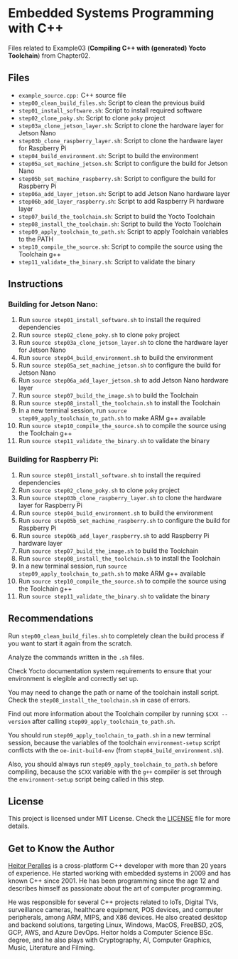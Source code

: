 # Embedded Systems Programming with C++

Files related to Example03 (**Compiling C++ with (generated) Yocto Toolchain**) from Chapter02.

## Files

* `example_source.cpp:` C++ source file
* `step00_clean_build_files.sh`: Script to clean the previous build
* `step01_install_software.sh`: Script to install required software
* `step02_clone_poky.sh`: Script to clone `poky` project
* `step03a_clone_jetson_layer.sh`: Script to clone the hardware layer for Jetson Nano
* `step03b_clone_raspberry_layer.sh`: Script to clone the hardware layer for Raspberry Pi
* `step04_build_environment.sh`: Script to build the environment
* `step05a_set_machine_jetson.sh`: Script to configure the build for Jetson Nano
* `step05b_set_machine_raspberry.sh`: Script to configure the build for Raspberry Pi
* `step06a_add_layer_jetson.sh`: Script to add Jetson Nano hardware layer
* `step06b_add_layer_raspberry.sh`: Script to add Raspberry Pi hardware layer
* `step07_build_the_toolchain.sh`: Script to build the Yocto Toolchain
* `step08_install_the_toolchain.sh`: Script to build the Yocto Toolchain
* `step09_apply_toolchain_to_path.sh`: Script to apply Toolchain variables to the PATH
* `step10_compile_the_source.sh`: Script to compile the source using the Toolchain g++
* `step11_validate_the_binary.sh`: Script to validate the binary

## Instructions

### Building for Jetson Nano:

1. Run `source step01_install_software.sh` to install the required dependencies
2. Run `source step02_clone_poky.sh` to clone `poky` project
3. Run `source step03a_clone_jetson_layer.sh` to clone the hardware layer for Jetson Nano
4. Run `source step04_build_environment.sh` to build the environment
5. Run `source step05a_set_machine_jetson.sh` to configure the build for Jetson Nano
6. Run `source step06a_add_layer_jetson.sh` to add Jetson Nano hardware layer
7. Run `source step07_build_the_image.sh` to build the Toolchain
8. Run `source step08_install_the_toolchain.sh` to install the Toolchain
9. In a new terminal session, run `source step09_apply_toolchain_to_path.sh` to make ARM g++ available
10. Run `source step10_compile_the_source.sh` to compile the source using the Toolchain g++
11. Run `source step11_validate_the_binary.sh` to validate the binary

### Building for Raspberry Pi:

1. Run `source step01_install_software.sh` to install the required dependencies
2. Run `source step02_clone_poky.sh` to clone `poky` project
3. Run `source step03b_clone_raspberry_layer.sh` to clone the hardware layer for Raspberry Pi
4. Run `source step04_build_environment.sh` to build the environment
5. Run `source step05b_set_machine_raspberry.sh` to configure the build for Raspberry Pi
6. Run `source step06b_add_layer_raspberry.sh` to add Raspberry Pi hardware layer
7. Run `source step07_build_the_image.sh` to build the Toolchain
8. Run `source step08_install_the_toolchain.sh` to install the Toolchain
9. In a new terminal session, run `source step09_apply_toolchain_to_path.sh` to make ARM g++ available
10. Run `source step10_compile_the_source.sh` to compile the source using the Toolchain g++
11. Run `source step11_validate_the_binary.sh` to validate the binary

## Recommendations

Run `step00_clean_build_files.sh` to completely clean the build process if you want to start it again from the scratch.

Analyze the commands written in the `.sh` files.

Check Yocto documentation system requirements to ensure that your environment is elegible and correctly set up.

You may need to change the path or name of the toolchain install script. Check the `step08_install_the_toolchain.sh` in case of errors.

Find out more information about the Toolchain compiler by running `$CXX --version` after calling `step09_apply_toolchain_to_path.sh`.

You should run `step09_apply_toolchain_to_path.sh` in a new terminal session, because the variables of the toolchain `environment-setup` script conflicts with the `oe-init-build-env` (from `step04_build_environment.sh`).

Also, you should always run `step09_apply_toolchain_to_path.sh` before compiling, because the `$CXX` variable with the `g++` compiler is set through the `environment-setup` script being called in this step.

## License

This project is licensed under MIT License. Check the [LICENSE](LICENSE) file for more details.

## Get to Know the Author

[Heitor Peralles](mailto:heitorgp@gmail.com) is a cross-platform C++ developer with more than 20 years of experience. He started working with embedded systems in 2009 and has known C++ since 2001. He has been programming since the age 12 and describes himself as passionate about the art of computer programming. 

He was responsible for several C++ projects related to IoTs, Digital TVs, surveillance cameras, healthcare equipment, POS devices, and computer peripherals, among ARM, MIPS, and X86 devices. He also created desktop and backend solutions, targeting Linux, Windows, MacOS, FreeBSD, zOS, GCP, AWS, and Azure DevOps. Heitor holds a Computer Science BSc. degree, and he also plays with Cryptography, AI, Computer Graphics, Music, Literature and Filming.

